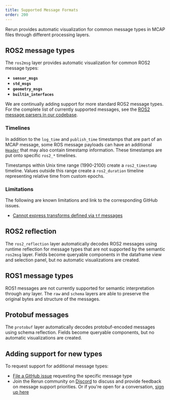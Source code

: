 ```yaml
---
title: Supported Message Formats
order: 200
---
```


Rerun provides automatic visualization for common message types in MCAP files through different processing layers.

## ROS2 message types

The `ros2msg` layer provides automatic visualization for common ROS2 message types:

- **`sensor_msgs`**
- **`std_msgs`**
- **`geometry_msgs`**
- **`builtin_interfaces`**

We are continually adding support for more standard ROS2 message types. For the complete list of currently supported messages, see the [ROS2 message parsers in our codebase](https://github.com/rerun-io/rerun/blob/latest/crates/utils/re_mcap/src/layers/ros2.rs).

### Timelines

In addition to the `log_time` and `publish_time` timestamps that are part of an MCAP message, some ROS message payloads can have an additional [`Header`]( https://docs.ros.org/en/noetic/api/std_msgs/html/msg/Header.html) that may also contain timestamp information. These timestamps are put onto specific `ros2_*` timelines.

Timestamps within Unix time range (1990-2100) create a `ros2_timestamp` timeline. Values outside this range create a `ros2_duration` timeline representing relative time from custom epochs.

### Limitations

The following are known limitations and link to the corresponding GitHub issues.

<!-- TODO(#11174) -->
- [Cannot express transforms defined via `tf` messages](https://github.com/rerun-io/rerun/issues/11174)

## ROS2 reflection

The `ros2_reflection` layer automatically decodes ROS2 messages using runtime reflection for message types that are not supported by the semantic `ros2msg` layer. Fields become queryable components in the dataframe view and selection panel, but no automatic visualizations are created.

## ROS1 message types

ROS1 messages are not currently supported for semantic interpretation through any layer.
The `raw` and `schema` layers are able to preserve the original bytes and structure of the messages.

## Protobuf messages

The `protobuf` layer automatically decodes protobuf-encoded messages using schema reflection. Fields become queryable components, but no automatic visualizations are created.

## Adding support for new types

To request support for additional message types:

- [File a GitHub issue](https://github.com/rerun-io/rerun/issues) requesting the specific message type
- Join the Rerun community on [Discord](https://discord.gg/PXtCgFBSmH) to discuss and provide feedback on message support priorities. Or if you're open for a conversation, [sign up here](https://rerun.io/feedback)
